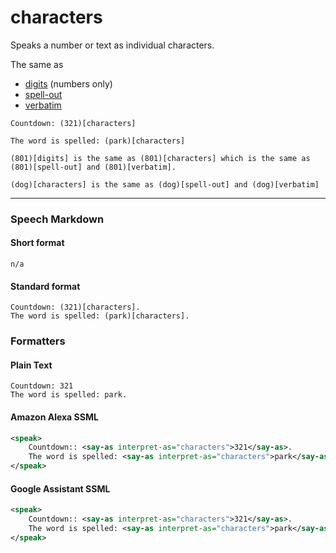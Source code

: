 # characters

Speaks a number or text as individual characters.

The same as
- [digits](digits.md) (numbers only)
- [spell-out](spell-out.md)
- [verbatim](verbatim.md)

```
Countdown: (321)[characters]

The word is spelled: (park)[characters]

(801)[digits] is the same as (801)[characters] which is the same as (801)[spell-out] and (801)[verbatim].

(dog)[characters] is the same as (dog)[spell-out] and (dog)[verbatim]
```

---

### Speech Markdown
#### Short format
```
n/a
```

#### Standard format
```
Countdown: (321)[characters].
The word is spelled: (park)[characters].
```

### Formatters
#### Plain Text
```
Countdown: 321
The word is spelled: park.
```

#### Amazon Alexa SSML
```xml
<speak>
    Countdown:: <say-as interpret-as="characters">321</say-as>.
    The word is spelled: <say-as interpret-as="characters">park</say-as>.
</speak>
```

#### Google Assistant SSML
```xml
<speak>
    Countdown:: <say-as interpret-as="characters">321</say-as>.
    The word is spelled: <say-as interpret-as="characters">park</say-as>.
</speak>
```
